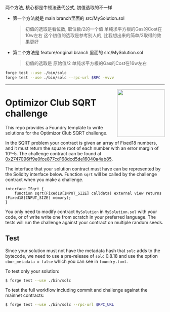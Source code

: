 
两个方法, 核心都是牛顿法迭代公式, 初值选取的不一样

- 第一个方法就是 main branch里面的 src/MySolution.sol

    > 初值的选取是看位数, 取位数/2的一个值
    > 单纯求平方根的Gas的Cost在10w左右
    > 这个初值的选取是参考别人的, 比我想出来的简单/2取得的效果更好

- 第二个方法是 feature/original branch 里面的 src/MySolution.sol

    > 初值的选取是 原始值/2
    > 单纯求平方根的Gas的Cost在16w左右

```bash
forge test --use ./bin/solc
forge test --use ./bin/solc --rpc-url $RPC -vvvv
```

---

<img align="right" width="150" height="150" top="100" src="./assets/sqrt.svg">

# Optimizor Club SQRT challenge

This repo provides a Foundry template to write solutions for the Optimizor Club
SQRT challenge.

In the SQRT problem your contract is given an array of Fixed18 numbers, and it
must return the square root of each number with an error margin of 10^-5.
The challenge contract can be found at
[0x2747096ff9e0fce877cd168dcd5de16040a4ab85](https://etherscan.io/address/0x2747096ff9e0fce877cd168dcd5de16040a4ab85#code#F3#L1).

The interface that your solution contract must have can be represented by the
Solidity interface below. Function `sqrt` will be called by the challenge
contract when you make a challenge.

```solidity
interface ISqrt {
    function sqrt(Fixed18[INPUT_SIZE] calldata) external view returns (Fixed18[INPUT_SIZE] memory);
}
```

You only need to modify contract `MySolution` in `MySolution.sol` with your
code, or of write write one from scratch in your preferred language.  The tests
will run the challenge against your contract on multiple random seeds.

## Test

Since your solution must not have the metadata hash that `solc` adds to the
bytecode, we need to use a pre-release of `solc` 0.8.18 and use the option
`cbor_metadata = false` which you can see in `foundry.toml`.

To test only your solution:

```bash
$ forge test --use ./bin/solc
```

To test the full workflow including commit and challenge against the mainnet
contracts:

```bash
$ forge test --use ./bin/solc --rpc-url $RPC_URL
```
